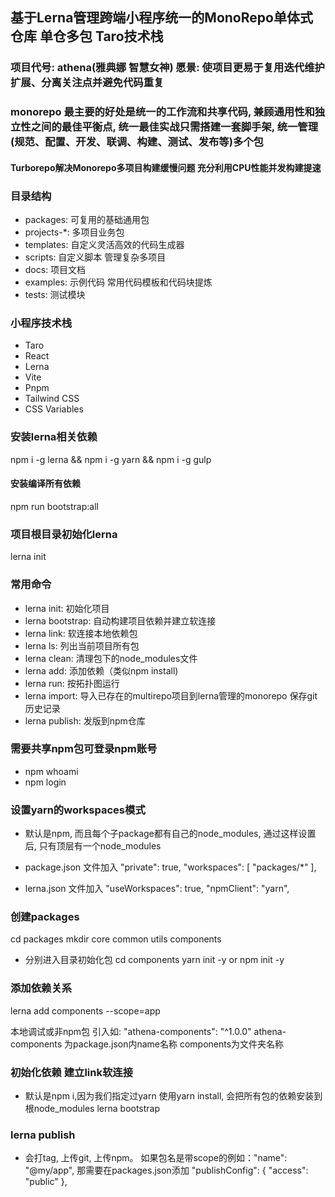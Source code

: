 ## 基于Lerna管理跨端小程序统一的MonoRepo单体式仓库 单仓多包 Taro技术栈

### 项目代号: athena(雅典娜 智慧女神) 愿景: 使项目更易于复用迭代维护扩展、分离关注点并避免代码重复

### monorepo 最主要的好处是统一的工作流和共享代码, 兼顾通用性和独立性之间的最佳平衡点, 统一最佳实战只需搭建一套脚手架, 统一管理(规范、配置、开发、联调、构建、测试、发布等)多个包
#### Turborepo解决Monorepo多项目构建缓慢问题 充分利用CPU性能并发构建提速

### 目录结构

- packages: 可复用的基础通用包
- projects-*: 多项目业务包
- templates: 自定义灵活高效的代码生成器
- scripts: 自定义脚本 管理复杂多项目
- docs: 项目文档
- examples: 示例代码 常用代码模板和代码块提炼
- tests: 测试模块

### 小程序技术栈

- Taro
- React
- Lerna
- Vite
- Pnpm
- Tailwind CSS
- CSS Variables

### 安装lerna相关依赖
npm i -g lerna && npm i -g yarn &&  npm i -g gulp
#### 安装编译所有依赖
npm run bootstrap:all

### 项目根目录初始化lerna
lerna init

### 常用命令
- lerna init: 初始化项目
- lerna bootstrap: 自动构建项目依赖并建立软连接
- lerna link: 软连接本地依赖包
- lerna ls: 列出当前项目所有包
- lerna clean: 清理包下的node_modules文件
- lerna add: 添加依赖（类似npm install)
- lerna run: 按拓扑图运行
- lerna import: 导入已存在的multirepo项目到lerna管理的monorepo 保存git历史记录
- lerna publish: 发版到npm仓库

### 需要共享npm包可登录npm账号
- npm whoami
- npm login

### 设置yarn的workspaces模式
- 默认是npm, 而且每个子package都有自己的node_modules, 通过这样设置后, 只有顶层有一个node_modules
- package.json 文件加入
  "private": true,
  "workspaces": [
  "packages/*"
  ],

- lerna.json 文件加入
  "useWorkspaces": true,
  "npmClient": "yarn",

### 创建packages

cd packages
mkdir core common utils components
- 分别进入目录初始化包
  cd components
  yarn init -y or npm init -y

### 添加依赖关系

lerna add components --scope=app

本地调试或非npm包 引入如: "athena-components": "^1.0.0"
athena-components 为package.json内name名称 components为文件夹名称

### 初始化依赖 建立link软连接
- 默认是npm i,因为我们指定过yarn 使用yarn install, 会把所有包的依赖安装到根node_modules
  lerna bootstrap

### lerna publish
- 会打tag, 上传git, 上传npm。 如果包名是带scope的例如："name": "@my/app", 那需要在packages.json添加
  "publishConfig": {
  "access": "public"
  },               

